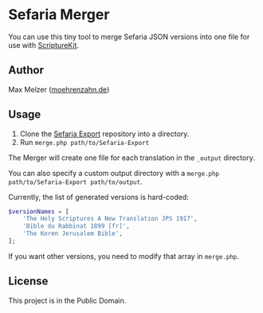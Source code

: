 # Sefaria Merger

You can use this tiny tool to merge Sefaria JSON versions into one file for use with [ScriptureKit](https://github.com/moehrenzahn/scripturekit-php).

## Author

Max Melzer ([moehrenzahn.de](https://www.moehrenzahn.de))

## Usage

1. Clone the [Sefaria Export](https://github.com/Sefaria/Sefaria-Export) repository into a directory.
2. Run `merge.php path/to/Sefaria-Export`

The Merger will create one file for each translation in the `_output` directory.

You can also specify a custom output directory with a `merge.php path/to/Sefaria-Export path/to/output`.

Currently, the list of generated versions is hard-coded:

```php
$versionNames = [
    'The Holy Scriptures A New Translation JPS 1917',
    'Bible du Rabbinat 1899 [fr]',
    'The Koren Jerusalem Bible',
];
```

If you want other versions, you need to modify that array in `merge.php`.

## License

This project is in the Public Domain.